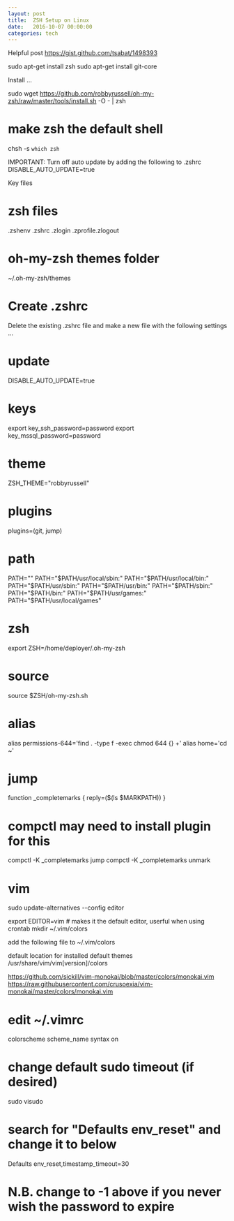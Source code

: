 ```yaml
---
layout: post
title:  ZSH Setup on Linux
date:   2016-10-07 00:00:00
categories: tech
---
```


Helpful post
https://gist.github.com/tsabat/1498393

sudo apt-get install zsh
sudo apt-get install git-core

Install ...

sudo wget https://github.com/robbyrussell/oh-my-zsh/raw/master/tools/install.sh -O - | zsh


# make zsh the default shell
chsh -s `which zsh`

IMPORTANT: Turn off auto update by adding the following to .zshrc
DISABLE_AUTO_UPDATE=true

Key files

# zsh files
.zshenv
.zshrc
.zlogin
.zprofile.zlogout

# oh-my-zsh themes folder
~/.oh-my-zsh/themes

Create .zshrc
=============
Delete the existing .zshrc file and make a new file with the following settings ...

# update
DISABLE_AUTO_UPDATE=true

# keys
export key_ssh_password=password
export key_mssql_password=password

# theme
ZSH_THEME="robbyrussell"

# plugins
plugins=(git, jump)

# path
PATH=""
PATH="$PATH/usr/local/sbin:"
PATH="$PATH/usr/local/bin:"
PATH="$PATH/usr/sbin:"
PATH="$PATH/usr/bin:"
PATH="$PATH/sbin:"
PATH="$PATH/bin:"
PATH="$PATH/usr/games:"
PATH="$PATH/usr/local/games"

# zsh
export ZSH=/home/deployer/.oh-my-zsh

# source
source $ZSH/oh-my-zsh.sh

# alias
alias permissions-644='find . -type f -exec chmod 644 {} +'
alias home='cd ~'

# jump
function _completemarks {
  reply=($(ls $MARKPATH))
}

# compctl may need to install plugin for this
compctl -K _completemarks jump
compctl -K _completemarks unmark

# vim

sudo update-alternatives --config editor

export EDITOR=vim # makes it the default editor, userful when using crontab
mkdir ~/.vim/colors

add the following file to ~/.vim/colors

default location for installed default themes
/usr/share/vim/vim[version]/colors

https://github.com/sickill/vim-monokai/blob/master/colors/monokai.vim
https://raw.githubusercontent.com/crusoexia/vim-monokai/master/colors/monokai.vim

# edit ~/.vimrc
colorscheme scheme_name
syntax on

# change default sudo timeout (if desired)
sudo visudo
# search for "Defaults env_reset" and change it to below
Defaults env_reset,timestamp_timeout=30
# N.B. change to -1 above if you never wish the password to expire

